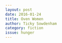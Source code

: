 ```yaml
---
layout: post 
date: 2016-01-24
title: Oven Women
author: Ticky Sowdenham
category: fiction
issue: hunger
---
```

